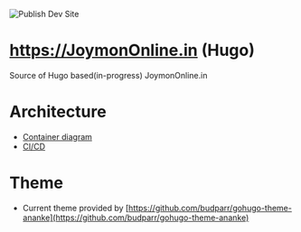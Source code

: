 ![Publish Dev Site](https://github.com/JoymonOnline/site-hugo/workflows/Publish%20Dev%20Site/badge.svg)

# https://JoymonOnline.in (Hugo)
Source of Hugo based(in-progress) JoymonOnline.in

# Architecture

- [Container diagram](http://www.plantuml.com/plantuml/proxy?fmt=svg&cache=no&src=https://raw.githubusercontent.com/joymon/site-hugo/master/diagrams/container.puml)
- [CI/CD](http://www.plantuml.com/plantuml/proxy?fmt=svg&cache=no&src=https://raw.githubusercontent.com/joymon/site-hugo/master/diagrams/ci-cd.puml)

# Theme
- Current theme provided by [https://github.com/budparr/gohugo-theme-ananke](https://github.com/budparr/gohugo-theme-ananke)